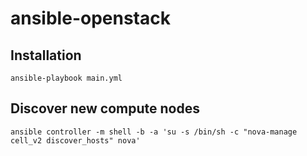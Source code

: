 # ansible-openstack

## Installation

    ansible-playbook main.yml

## Discover new compute nodes

    ansible controller -m shell -b -a 'su -s /bin/sh -c "nova-manage cell_v2 discover_hosts" nova'
